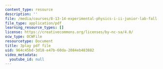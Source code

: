 ```yaml
---
content_type: resource
description: ''
file: /media/courses/8-13-14-experimental-physics-i-ii-junior-lab-fall-2016-spring-2017/964c45bd3d18e47b60da2084eb483882_N-VHewPgPP8.pdf
file_type: application/pdf
learning_resource_types: []
license: https://creativecommons.org/licenses/by-nc-sa/4.0/
ocw_type: OCWFile
resourcetype: Document
title: 3play pdf file
uid: 964c45bd-3d18-e47b-60da-2084eb483882
video_metadata:
  youtube_id: null
---
```

